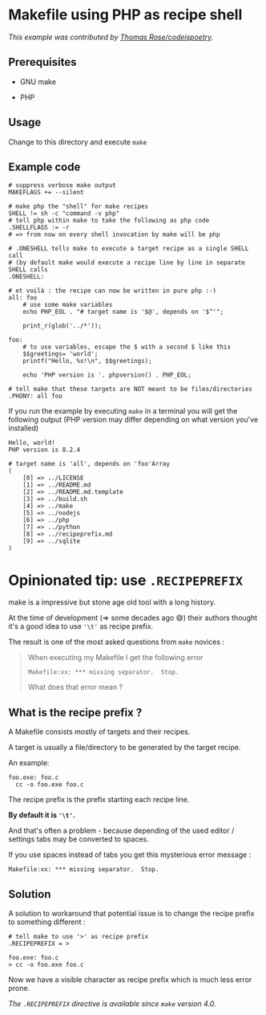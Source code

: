 # Makefile using PHP as recipe shell

_This example was contributed by [Thomas Rose/codeispoetry](https://github.com/codeispoetry)._

## Prerequisites

- GNU make 

- PHP

## Usage

Change to this directory and execute `make` 

## Example code

```make
# suppress verbose make output
MAKEFLAGS += --silent

# make php the "shell" for make recipes
SHELL != sh -c "command -v php"
# tell php within make to take the following as php code
.SHELLFLAGS := -r
# => from now on every shell invocation by make will be php

# .ONESHELL tells make to execute a target recipe as a single SHELL call
# (by default make would execute a recipe line by line in separate SHELL calls
.ONESHELL:

# et voilà : the recipe can now be written in pure php :-)
all: foo	
	# use some make variables
	echo PHP_EOL . "# target name is '$@', depends on '$^'";

	print_r(glob('../*'));

foo:
	# to use variables, escape the $ with a second $ like this
	$$greetings= 'world';
	printf("Hello, %s!\n", $$greetings);

	echo 'PHP version is '. phpversion() . PHP_EOL;

# tell make that these targets are NOT meant to be files/directories
.PHONY: all foo
```

If you run the example by executing `make` in a terminal you will get the following output (PHP version may differ depending on what version you've installed)

```
Hello, world!
PHP version is 8.2.4

# target name is 'all', depends on 'foo'Array
(
    [0] => ../LICENSE
    [1] => ../README.md
    [2] => ../README.md.template
    [3] => ../build.sh
    [4] => ../make
    [5] => ../nodejs
    [6] => ../php
    [7] => ../python
    [8] => ../recipeprefix.md
    [9] => ../sqlite
)
```

# Opinionated tip: use `.RECIPEPREFIX`

make is a impressive but stone age old tool with a long history.

At the time of development (=> some decades ago 😅) their authors thought it's a good idea to use `'\t'` as recipe prefix.

The result is one of the most asked questions from `make` novices : 

> When executing my Makefile I get the following error
> 
> ```
> Makefile:xx: *** missing separator.  Stop.
> ```
>
> What does that error mean ? 

## What is the recipe prefix ?

A Makefile consists mostly of targets and their recipes. 

A target is usually a file/directory to be generated by the target recipe. 

An example: 

```make
foo.exe: foo.c
  cc -o foo.exe foo.c
```

The recipe prefix is the prefix starting each recipe line. 

__By default it is `'\t'`.__

And that's often a problem - because depending of the used editor / settings tabs may be converted to spaces. 

If you use spaces instead of tabs you get this mysterious error message : 

```
Makefile:xx: *** missing separator.  Stop.
```

## Solution

A solution to workaround that potential issue is to change the recipe prefix to something different : 

```make
# tell make to use '>' as recipe prefix
.RECIPEPREFIX = >

foo.exe: foo.c
> cc -o foo.exe foo.c
```

Now we have a visible character as recipe prefix which is much less error prone.

_The `.RECIPEPREFIX` directive is available since `make` version 4.0._
